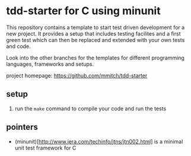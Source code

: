 tdd-starter for C using minunit
===============================

This repository contains a template to start test driven development
for a new project.  It provides a setup that includes testing
facilites and a first green test which can then be replaced and
extended with your own tests and code.

Look into the other branches for the templates for different
programming languages, frameworks and setups.

project homepage: https://github.com/mmitch/tdd-starter

setup
-----

1. run the ``make`` command to compile your code and run the tests

pointers
--------

* (minunit)[http://www.jera.com/techinfo/jtns/jtn002.html] is a
  minimal unit test framework for C

